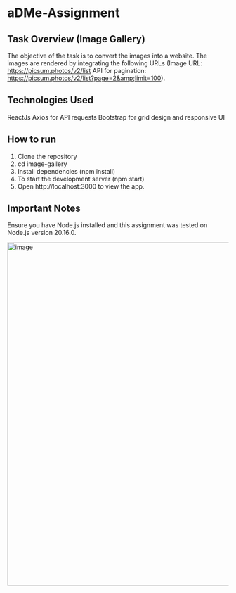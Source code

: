 # aDMe-Assignment
## Task Overview (Image Gallery)
The objective of the task is to convert the images into a website. The images are rendered by integrating the following URLs (Image URL: https://picsum.photos/v2/list API for pagination: https://picsum.photos/v2/list?page=2&amp;limit=100).

## Technologies Used
ReactJs
Axios for API requests
Bootstrap for grid design and responsive UI

## How to run
1. Clone the repository
2. cd image-gallery
3. Install dependencies (npm install)
4. To start the development server (npm start)
5. Open http://localhost:3000 to view the app.

## Important Notes
Ensure you have Node.js installed and this assignment was tested on Node.js version 20.16.0.

<img width="781" alt="image" src="https://github.com/user-attachments/assets/a937a688-7187-48aa-a14c-a1089183747d">
